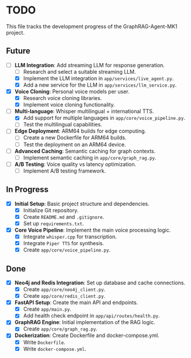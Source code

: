 # TODO

This file tracks the development progress of the GraphRAG-Agent-MK1 project.

## Future

- [ ] **LLM Integration**: Add streaming LLM for response generation.
  - [ ] Research and select a suitable streaming LLM.
  - [x] Implement the LLM integration in `app/services/live_agent.py`.
  - [x] Add a new service for the LLM in `app/services/llm_service.py`.
- [x] **Voice Cloning**: Personal voice models per user.
  - [x] Research voice cloning libraries.
  - [x] Implement voice cloning functionality.
- [ ] **Multi-language**: Whisper multilingual + international TTS.
  - [x] Add support for multiple languages in `app/core/voice_pipeline.py`.
  - [ ] Test the multilingual capabilities.
- [ ] **Edge Deployment**: ARM64 builds for edge computing.
  - [ ] Create a new Dockerfile for ARM64 builds.
  - [ ] Test the deployment on an ARM64 device.
- [ ] **Advanced Caching**: Semantic caching for graph contexts.
  - [ ] Implement semantic caching in `app/core/graph_rag.py`.
- [ ] **A/B Testing**: Voice quality vs latency optimization.
  - [ ] Implement A/B testing framework.

## In Progress

- [x] **Initial Setup**: Basic project structure and dependencies.
  - [x] Initialize Git repository.
  - [x] Create `README.md` and `.gitignore`.
  - [x] Set up `requirements.txt`.
- [x] **Core Voice Pipeline**: Implement the main voice processing logic.
  - [x] Integrate `whisper.cpp` for transcription.
  - [x] Integrate `Piper TTS` for synthesis.
  - [x] Create `app/core/voice_pipeline.py`.

## Done

- [x] **Neo4j and Redis Integration**: Set up database and cache connections.
  - [x] Create `app/core/neo4j_client.py`.
  - [x] Create `app/core/redis_client.py`.
- [x] **FastAPI Setup**: Create the main API and endpoints.
  - [x] Create `app/main.py`.
  - [x] Add health check endpoint in `app/api/routes/health.py`.
- [x] **GraphRAG Engine**: Initial implementation of the RAG logic.
  - [x] Create `app/core/graph_rag.py`.
- [x] **Dockerization**: Create Dockerfile and docker-compose.yml.
  - [x] Write `Dockerfile`.
  - [x] Write `docker-compose.yml`.
